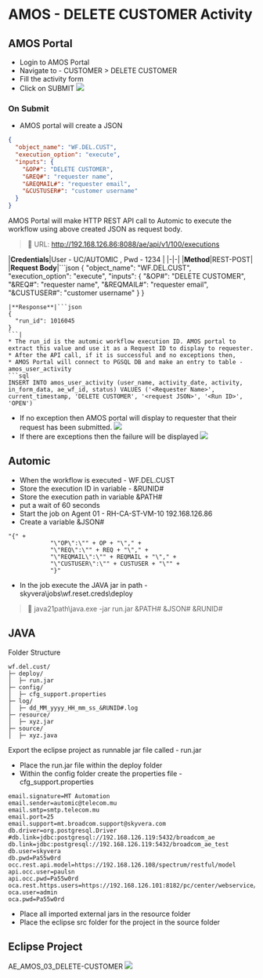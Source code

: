 # AMOS - DELETE CUSTOMER Activity
## AMOS Portal
* Login to AMOS Portal
* Navigate to - CUSTOMER > DELETE CUSTOMER
* Fill the activity form
* Click on SUBMIT
![](D:\data\AppFlowyDataDoNotRename\images\403cc027-c632-418d-b84e-b6a17ba61c1f.png)
### On Submit
* AMOS portal will create a JSON 
```json
{
  "object_name": "WF.DEL.CUST",
  "execution_option": "execute",
  "inputs": {
    "&OP#": "DELETE CUSTOMER",
    "&REQ#": "requester name",
    "&REQMAIL#": "requester email",
    "&CUSTUSER#": "customer username"
  }
}
```
 AMOS Portal will make HTTP REST API call to Automic to execute the workflow using above created JSON as request body.

> 📌
> URL: http://192.168.126.86:8088/ae/api/v1/100/executions

|**Credentials**|User - UC/AUTOMIC , Pwd - 1234|
|-|-|
|**Method**|REST-POST|
|**Request Body**|```json
{
  "object_name": "WF.DEL.CUST",
  "execution_option": "execute",
  "inputs": {
    "&OP#": "DELETE CUSTOMER",
    "&REQ#": "requester name",
    "&REQMAIL#": "requester email",
    "&CUSTUSER#": "customer username"
  }
}
```|
|**Response**|```json
{
  "run_id": 1016045
}
```|
* The run_id is the automic workflow execution ID. AMOS portal to extract this value and use it as a Request ID to display to requester.
* After the API call, if it is successful and no exceptions then,
* AMOS Portal will connect to PGSQL DB and make an entry to table - amos_user_activity
```sql
INSERT INTO amos_user_activity (user_name, activity_date, activity, in_form_data, ae_wf_id, status) VALUES ('<Requester Name>', current_timestamp, 'DELETE CUSTOMER', '<request JSON>', '<Run ID>', 'OPEN')
```
* If no exception then AMOS portal will display to requester that their request has been submitted.
![](D:\data\AppFlowyDataDoNotRename\images\99c68121-eb54-458c-8048-e9d32b6e6b66.png)
* If there are exceptions then the failure will be displayed
![](D:\data\AppFlowyDataDoNotRename\images\f72d8e1c-2ef2-4d86-88c9-b06dd275080a.png)
## Automic
* When the workflow is executed - WF.DEL.CUST
* Store the execution ID in variable - &RUNID#
* Store the execution path in variable &PATH#
* put a wait of 60 seconds
* Start the job on Agent 01 - RH-CA-ST-VM-10 192.168.126.86
* Create a variable &JSON#
```
"{" +
            "\"OP\":\"" + OP + "\"," +
            "\"REQ\":\"" + REQ + "\"," +
            "\"REQMAIL\":\"" + REQMAIL + "\"," +
            "\"CUSTUSER\":\"" + CUSTUSER + "\"" +
            "}"
```
* In the job execute the JAVA jar in path - skyvera\jobs\wf.reset.creds\deploy
> 📌
> java21path\java.exe -jar run.jar &PATH# &JSON# &RUNID#

## JAVA
Folder Structure
```
wf.del.cust/
├─ deploy/
│  ├─ run.jar
├─ config/
│  ├─ cfg_support.properties
├─ log/
│  ├─ dd_MM_yyyy_HH_mm_ss_&RUNID#.log
├─ resource/
│  ├─ xyz.jar
├─ source/
│  ├─ xyz.java
```
Export the eclipse project as runnable jar file called - run.jar
* Place the run.jar file within the deploy folder
* Within the config folder create the properties file - cfg_support.properties
```
email.signature=MT Automation
email.sender=automic@telecom.mu
email.smtp=smtp.telecom.mu
email.port=25
email.support=mt.broadcom.support@skyvera.com
db.driver=org.postgresql.Driver
#db.link=jdbc:postgresql://192.168.126.119:5432/broadcom_ae
db.link=jdbc:postgresql://192.168.126.119:5432/broadcom_ae_test
db.user=skyvera
db.pwd=Pa55w0rd
occ.rest.api.model=https://192.168.126.108/spectrum/restful/model
api.occ.user=paulsn
api.occ.pwd=Pa55w0rd
oca.rest.https.users=https://192.168.126.101:8182/pc/center/webservice/users/userId/
oca.user=admin 
oca.pwd=Pa55w0rd
```
* Place all imported external jars in the resource folder
* Place the eclipse src folder for the project in the source folder
## Eclipse Project
AE_AMOS_03_DELETE-CUSTOMER
![](D:\data\AppFlowyDataDoNotRename\images\2dcf28dd-9ba7-46e2-9c8a-e5c93b6739a0.png)

